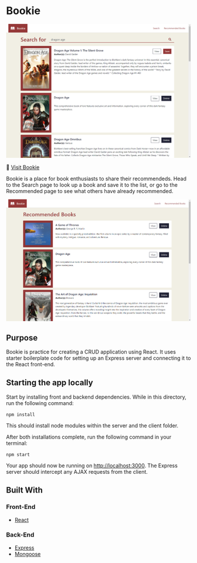 # Bookie

![Bookie Homepage](./img/home.png)

:link: [Visit Bookie](https://bookie-search.herokuapp.com/)

Bookie is a place for book enthusiasts to share their recommendeds. Head to the Search page to look up a book and save it to the list, or go to the Recommended page to see what others have already recommended.

![Bookie Recommendeds](./img/recommended.png)

## Purpose

Bookie is practice for creating a CRUD application using React. It uses starter boilerplate code for setting up an Express server and connecting it to the React front-end.

## Starting the app locally

Start by installing front and backend dependencies. While in this directory, run the following command:

```
npm install
```

This should install node modules within the server and the client folder.

After both installations complete, run the following command in your terminal:

```
npm start
```

Your app should now be running on <http://localhost:3000>. The Express server should intercept any AJAX requests from the client.

## Built With

### Front-End

- [React](https://reactjs.org/)

### Back-End

- [Express](https://expressjs.com/)
- [Mongoose](https://mongoosejs.com/)
